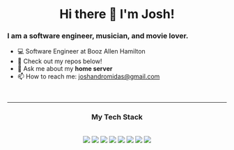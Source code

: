 <h1 align="center"> Hi there 👋 I'm Josh! </h1>

### I am a software engineer, musician, and movie lover.

- 💻 Software Engineer at Booz Allen Hamilton
- 🔭 Check out my repos below!
- 💬 Ask me about my **home server**
- 📫 How to reach me: joshandromidas@gmail.com
<!-- - 🔭 Check out my side project: **[Movie List](https://github.com/andromidasj/movie-list)** -->

<br/>

---

<h3 align="center"> My Tech Stack </h3>

<br/>

<div align="center">
  <img src="https://img.shields.io/badge/JavaScript-323330?style=for-the-badge&logo=javascript&logoColor=F7DF1E"/> 
  <img src="https://img.shields.io/badge/React-20232A?style=for-the-badge&logo=react&logoColor=61DAFB"/> 
  <img src="https://img.shields.io/badge/React_Router-CA4245?style=for-the-badge&logo=react-router&logoColor=white"/> 
  <img src="https://img.shields.io/badge/Express.js-000000?style=for-the-badge&logo=express&logoColor=white"/> 
  <img src="https://img.shields.io/badge/MongoDB-4EA94B?style=for-the-badge&logo=mongodb&logoColor=white"/> 
  <img src="https://img.shields.io/badge/PostgreSQL-316192?style=for-the-badge&logo=postgresql&logoColor=white"/> 
  <img src="https://img.shields.io/badge/Docker-2CA5E0?style=for-the-badge&logo=docker&logoColor=white" />
  <img src="https://img.shields.io/badge/Java-ED8B00?style=for-the-badge&logo=java&logoColor=white" />
</div>

<!--
**andromidasj/andromidasj** is a ✨ _special_ ✨ repository because its `README.md` (this file) appears on your GitHub profile.

Here are some ideas to get you started:

- 🔭 I’m currently working on ...
- 🌱 I’m currently learning ...
- 👯 I’m looking to collaborate on ...
- 🤔 I’m looking for help with ...
- 💬 Ask me about ...
- 📫 How to reach me: ...
- 😄 Pronouns: ...
- ⚡ Fun fact: ...
-->
